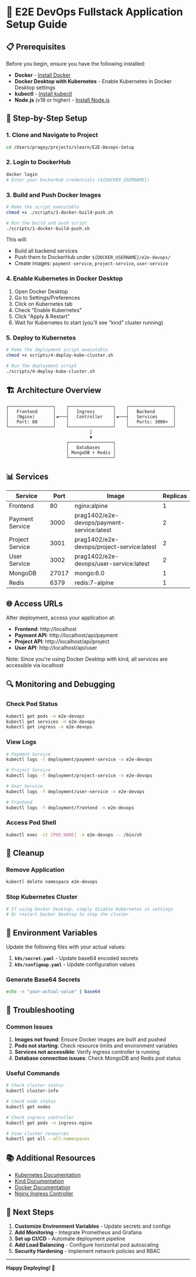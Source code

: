 # 🚀 E2E DevOps Fullstack Application Setup Guide

## 📋 Prerequisites

Before you begin, ensure you have the following installed:

- **Docker** - [Install Docker](https://docs.docker.com/get-docker/)
- **Docker Desktop with Kubernetes** - Enable Kubernetes in Docker Desktop settings
- **kubectl** - [Install kubectl](https://kubernetes.io/docs/tasks/tools/)
- **Node.js** (v18 or higher) - [Install Node.js](https://nodejs.org/)

## 🔧 Step-by-Step Setup

### 1. Clone and Navigate to Project
```bash
cd /Users/pragoy/projects/vlearn/E2E-Devops-Setup
```

### 2. Login to DockerHub
```bash
docker login
# Enter your DockerHub credentials (${DOCKER_USERNAME})
```

### 3. Build and Push Docker Images
```bash
# Make the script executable
chmod +x ./scripts/1-docker-build-push.sh

# Run the build and push script
./scripts/1-docker-build-push.sh
```

This will:
- Build all backend services
- Push them to DockerHub under `${DOCKER_USERNAME}/e2e-devops/`
- Create images: `payment-service`, `project-service`, `user-service`

### 4. Enable Kubernetes in Docker Desktop

1. Open Docker Desktop
2. Go to Settings/Preferences
3. Click on Kubernetes tab
4. Check "Enable Kubernetes"
5. Click "Apply & Restart"
6. Wait for Kubernetes to start (you'll see "kind" cluster running)

### 5. Deploy to Kubernetes
```bash
# Make the deployment script executable
chmod +x scripts/4-deploy-kube-cluster.sh

# Run the deployment script
./scripts/4-deploy-kube-cluster.sh
```

## 🏗️ Architecture Overview

```
┌─────────────────┐    ┌─────────────────┐    ┌─────────────────┐
│   Frontend      │    │   Ingress       │    │   Backend       │
│   (Nginx)       │◄───┤   Controller    │◄───┤   Services      │
│   Port: 80      │    │                 │    │   Ports: 3000+  │
└─────────────────┘    └─────────────────┘    └─────────────────┘
                                │
                                ▼
                       ┌─────────────────┐
                       │   Databases     │
                       │ MongoDB + Redis │
                       └─────────────────┘
```

## 📊 Services

| Service | Port | Image | Replicas |
|---------|------|-------|----------|
| Frontend | 80 | nginx:alpine | 1 |
| Payment Service | 3000 | prag1402/e2e-devops/payment-service:latest | 2 |
| Project Service | 3001 | prag1402/e2e-devops/project-service:latest | 2 |
| User Service | 3002 | prag1402/e2e-devops/user-service:latest | 2 |
| MongoDB | 27017 | mongo:6.0 | 1 |
| Redis | 6379 | redis:7-alpine | 1 |

## 🌐 Access URLs

After deployment, access your application at:

- **Frontend**: http://localhost
- **Payment API**: http://localhost/api/payment
- **Project API**: http://localhost/api/project
- **User API**: http://localhost/api/user

Note: Since you're using Docker Desktop with kind, all services are accessible via localhost

## 🔍 Monitoring and Debugging

### Check Pod Status
```bash
kubectl get pods -n e2e-devops
kubectl get services -n e2e-devops
kubectl get ingress -n e2e-devops
```

### View Logs
```bash
# Payment Service
kubectl logs -f deployment/payment-service -n e2e-devops

# Project Service
kubectl logs -f deployment/project-service -n e2e-devops

# User Service
kubectl logs -f deployment/user-service -n e2e-devops

# Frontend
kubectl logs -f deployment/frontend -n e2e-devops
```

### Access Pod Shell
```bash
kubectl exec -it [POD_NAME] -n e2e-devops -- /bin/sh
```

## 🧹 Cleanup

### Remove Application
```bash
kubectl delete namespace e2e-devops
```

### Stop Kubernetes Cluster
```bash
# If using Docker Desktop, simply disable Kubernetes in settings
# Or restart Docker Desktop to stop the cluster
```

## 🔐 Environment Variables

Update the following files with your actual values:

1. **`k8s/secret.yaml`** - Update base64 encoded secrets
2. **`k8s/configmap.yaml`** - Update configuration values

### Generate Base64 Secrets
```bash
echo -n "your-actual-value" | base64
```

## 🚨 Troubleshooting

### Common Issues

1. **Images not found**: Ensure Docker images are built and pushed
2. **Pods not starting**: Check resource limits and environment variables
3. **Services not accessible**: Verify ingress controller is running
4. **Database connection issues**: Check MongoDB and Redis pod status

### Useful Commands
```bash
# Check cluster status
kubectl cluster-info

# Check node status
kubectl get nodes

# Check ingress controller
kubectl get pods -n ingress-nginx

# View cluster resources
kubectl get all --all-namespaces
```

## 📚 Additional Resources

- [Kubernetes Documentation](https://kubernetes.io/docs/)
- [Kind Documentation](https://kind.sigs.k8s.io/)
- [Docker Documentation](https://docs.docker.com/)
- [Nginx Ingress Controller](https://kubernetes.github.io/ingress-nginx/)

## 🎯 Next Steps

1. **Customize Environment Variables** - Update secrets and configs
2. **Add Monitoring** - Integrate Prometheus and Grafana
3. **Set up CI/CD** - Automate deployment pipeline
4. **Add Load Balancing** - Configure horizontal pod autoscaling
5. **Security Hardening** - Implement network policies and RBAC

---

**Happy Deploying! 🚀**

